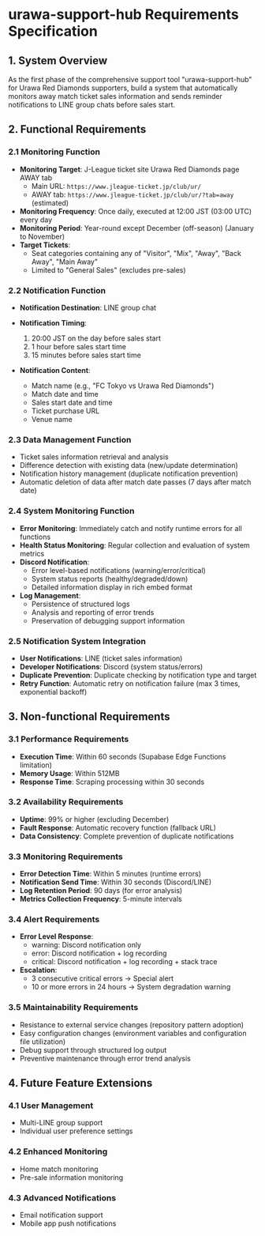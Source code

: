 # urawa-support-hub Requirements Specification

## 1. System Overview

As the first phase of the comprehensive support tool "urawa-support-hub" for Urawa Red Diamonds supporters, build a system that automatically monitors away match ticket sales information and sends reminder notifications to LINE group chats before sales start.

## 2. Functional Requirements

### 2.1 Monitoring Function

- **Monitoring Target**: J-League ticket site Urawa Red Diamonds page AWAY tab
  - Main URL: `https://www.jleague-ticket.jp/club/ur/`
  - AWAY tab: `https://www.jleague-ticket.jp/club/ur/?tab=away` (estimated)
- **Monitoring Frequency**: Once daily, executed at 12:00 JST (03:00 UTC) every day
- **Monitoring Period**: Year-round except December (off-season) (January to November)
- **Target Tickets**:
  - Seat categories containing any of "Visitor", "Mix", "Away", "Back Away", "Main Away"
  - Limited to "General Sales" (excludes pre-sales)

### 2.2 Notification Function

- **Notification Destination**: LINE group chat
- **Notification Timing**:
  1. 20:00 JST on the day before sales start
  2. 1 hour before sales start time
  3. 15 minutes before sales start time

- **Notification Content**:
  - Match name (e.g., "FC Tokyo vs Urawa Red Diamonds")
  - Match date and time
  - Sales start date and time
  - Ticket purchase URL
  - Venue name

### 2.3 Data Management Function

- Ticket sales information retrieval and analysis
- Difference detection with existing data (new/update determination)
- Notification history management (duplicate notification prevention)
- Automatic deletion of data after match date passes (7 days after match date)

### 2.4 System Monitoring Function

- **Error Monitoring**: Immediately catch and notify runtime errors for all functions
- **Health Status Monitoring**: Regular collection and evaluation of system metrics
- **Discord Notification**:
  - Error level-based notifications (warning/error/critical)
  - System status reports (healthy/degraded/down)
  - Detailed information display in rich embed format
- **Log Management**:
  - Persistence of structured logs
  - Analysis and reporting of error trends
  - Preservation of debugging support information

### 2.5 Notification System Integration

- **User Notifications**: LINE (ticket sales information)
- **Developer Notifications**: Discord (system status/errors)
- **Duplicate Prevention**: Duplicate checking by notification type and target
- **Retry Function**: Automatic retry on notification failure (max 3 times, exponential backoff)

## 3. Non-functional Requirements

### 3.1 Performance Requirements

- **Execution Time**: Within 60 seconds (Supabase Edge Functions limitation)
- **Memory Usage**: Within 512MB
- **Response Time**: Scraping processing within 30 seconds

### 3.2 Availability Requirements

- **Uptime**: 99% or higher (excluding December)
- **Fault Response**: Automatic recovery function (fallback URL)
- **Data Consistency**: Complete prevention of duplicate notifications

### 3.3 Monitoring Requirements

- **Error Detection Time**: Within 5 minutes (runtime errors)
- **Notification Send Time**: Within 30 seconds (Discord/LINE)
- **Log Retention Period**: 90 days (for error analysis)
- **Metrics Collection Frequency**: 5-minute intervals

### 3.4 Alert Requirements

- **Error Level Response**:
  - warning: Discord notification only
  - error: Discord notification + log recording
  - critical: Discord notification + log recording + stack trace
- **Escalation**:
  - 3 consecutive critical errors → Special alert
  - 10 or more errors in 24 hours → System degradation warning

### 3.5 Maintainability Requirements

- Resistance to external service changes (repository pattern adoption)
- Easy configuration changes (environment variables and configuration file utilization)
- Debug support through structured log output
- Preventive maintenance through error trend analysis

## 4. Future Feature Extensions

### 4.1 User Management
- Multi-LINE group support
- Individual user preference settings

### 4.2 Enhanced Monitoring
- Home match monitoring
- Pre-sale information monitoring

### 4.3 Advanced Notifications
- Email notification support
- Mobile app push notifications